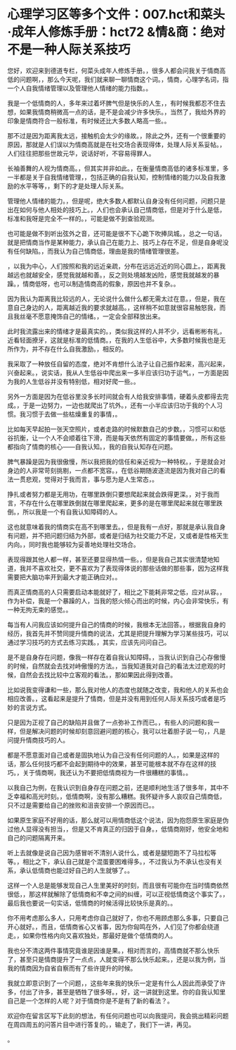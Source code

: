 # 心理学习区等多个文件：007.hct和菜头·成年人修炼手册：hct72 &情&商：绝对不是一种人际关系技巧

您好，欢迎来到德道专栏，何菜头成年人修炼手册。，很多人都会问我关于情商高低的问题啊，，那么今天呢，我们就来聊一聊情商这个词。，情商，心理学名词，指一个人自我情绪管理以及管理他人情绪的能力指数。。

我是一个低情商的人，多年来过着坏脾气但是快乐的人生，，有时候我都忍不住去想，如果我情商稍微高一点的话，是不是会减少许多快乐。，当然了，我给外界的印象是情商符合一般标准，有时候还比大多数人略高一些。。

那不过是因为距离我太远，接触机会太少的缘故。，除此之外，还有一个很重要的原因，那就是人们误以为情商高就是在社交场合表现得体，处理人际关系妥帖。，人们往往把那些世故元华，说话好听，不容易得罪人。

长袖善舞的人视为情商高。，但其实并非如此。，在衡量情商高低的诸多标准里，多一半都是关于自我情绪管理，，包括正确的自我认知，控制情绪的能力以及自我激励的水平等等，，剩下的才是处理人际关系。

管理他人情绪的能力。，但是呢，绝大多数人都默认自身没有任何问题，问题只是出在如何与他人相处的技巧上。，人们也会承认自己情商低，但是对于什么是低，标准和我呀是完全不一样的。，可能是做不到查验观测。

也可能是做不到听出弦外之音，还可能是很不下心跪下吹捧凤城。，总之一句话，就是把情商当作是某种能力，承认自己在能力上、技巧上存在不足，但是自身呢没有任何缺陷。，而我认为自己情商低，理由是我的情绪管理很差。

，以我为中心，人们按照和我的远近亲疏，分布在远远近近的同心圆上。，距离我越远也就越安全，感觉我就越和善。，反之则处境越发凶险，感觉我就越发的暴躁。，情商低呀，也可以制造情商高的假象，原因也并不复杂。。

因为我认为距离我比较远的人，无论说什么做什么都无需太过在意。，但是，我在意自己身边的人，距离越近我的要求就越高。，这样稍不如意就很容易触怒我，而且我丝毫不愿意掩饰自己的情绪。，一定会全部释放出来。

此时我流露出来的情绪才是最真实的。，类似我这样的人并不少，远看彬彬有礼，近看轻面撩牙，这就是标准的低情商。，在我的人生低谷中，大多数时候我也是无所作为，并不存在什么自我激励。，相反的。

我采取了一种放任自留的态度，绝对不肯想什么法子让自己振作起来，高兴起来，兴奋起来。，说实话，我从人生低谷中爬出来一多半应该归功于运气。，一方面是因为我的人生低谷并没有特别低，相对好爬一些。。

另外一方面是因为在低谷里没多长时间就会有人给我安排事情，硬着头皮都得去完成。，于是一边努力，一边也就爬出了坑外。，还有一小半应该归功于我的个人习惯。我习惯于去做一些枯燥重复的事情，。

比如每天早起拍一张天空照片，或者走路的时候默数自己的步数。，习惯可以和低谷抗衡，让一个人不会顺着往下滑，而是每天依然有固定的事情要做。，所有这些都指向了情商的核心——自我认知。，我的自我认知存在问题。

脾气暴躁是因为我很傲慢，所以我把我的信任和亲近视为一种特权。，于是就会对身边的人非常苛刻挑剔，一点都不宽容。，在低谷期随波逐流是因为我对自己的看法一贯悲观，觉得对于我而言，事与愿为是人生常态，。

挣扎或者努力都是无用功，在哪里跌倒只要想爬起来就会跌得更深。，对于我而言，不存在什么在哪里跌倒就在哪里爬起来，更多的是在哪里爬起来就在哪里跌倒。，所以我是一个有自我认知障碍的人。

这也就意味着我的情商实在高不到哪里去。，但是我有一点好，那就是承认我自身有问题，并不把问题归结为外部，或者是归结为社交能力不足，又或者是性格天生内向。，同时我也能够较为妥善地处理社交场合。

表现得跟其他人都一样，甚至还要显得热情一些。，但是我自己其实很清楚地知道，我并不喜欢社交，更不喜欢为了表现得体说的那些话做的那些事，因为这样我需要把大脑功率开到最大才能正确应对。。

而真正情商高的人只需要启动本能就好了，相比之下能耗非常之低，应对从容。，作为补偿，我是一个暴躁的人，当我的怒火倾心而出的时候，内心会非常快乐，有一种无拘无束的感觉。。

每当有人问我应该如何提升自己的情商的时候，我根本无法回答。，根据我自身的经历，我首先并不赞同提升情商的说法，尤其是把提升理解为学习某些技巧，可以通过学习技巧的方式去练习实践。，其实，应该先问问自己。

是不是自身存在问题，像我一样存在着自我认知障碍。，当我认识到自己心存傲慢的时候，自然就会去找对峙傲慢的方法。，当我知道我对自己的看法太过悲观的时候，自然会去找比较中立客观的看法。，那如果因此得到改善。

比如说我变得谦和一些，那么我对他人的态度也就随之改变，我和他人的关系也会相应改善。，这看起来是提升了情商，但是并没有用到任何人际关系技巧或者是巧妙的言说方式。

只是因为正视了自己的缺陷并且做了一点弥补工作而已。，有些人的问题和我一样，但是解决问题的时候却刻意回避问题的核心，我可以壮着胆子说一句，，凡是问提升情商技巧的人。

都是不愿意面对自己或者是固执地认为自己没有任何问题的人。，如果是这样的话，那么任何技巧都不会起到期待中的效果，甚至可能根本就不存在这样的技巧。，关于情商啊，我还认为不要把低情商视为一件很糟糕的事情。。

以我自己为例，在我认识到自身存在问题之前，还是顺利地生活了很多年，其中不乏幸福和高光时刻。，低情商啊，没有那么糟糕。我怀疑许多人哀叹自己情商低，只不过是需要给自己的挫败和沮丧安排一个原因而已。。

如果原生家庭不好用的话，那么就可以用情商低这个说法，因为抱怨原生家庭是伪过他人显得没有担当，，但是又不肯真正的归因于自身。，低情商刚好，他安全地和自己的问题隔离开来。

听上去就像是说自己因为感冒听不清别人说什么，或者是腿短跑不了马拉松等等。，相比之下，承认自己就是个混蛋要困难得多。，不过我认为不承认也没有关系，承认低情商也能过好自己的人生就够了。。

这样一个人总是能够发现自己人生里美好的时刻，而且很有可能你在当时情商依然很低，，那这样就解除了低情商和不幸之间的纠缠，可以正视低情商这个事实了。，最后我也要说一句实话，低情商的时候活得比较快乐是真的。。

你不用考虑那么多人，只用考虑你自己就好了，你也不用顾虑那么多事，只要自己开心就好。，而且，低情商省心又省事，因为你匈鸣在外，人们见了你都会绕道走。，如果你性格内向又喜欢独处，那最好是做个低情商的人。

我也分不清这两件事情究竟谁是因谁是果。，相对而言的，高情商就不那么快乐了，甚至只是情商提升了一点点，人就变得不那么快乐起来。，还是以我为例，当我的情商因为自省自察而有了些许提升的时候。

我就立即意识到了一个问题，，这些年来我的快乐一定是有什么人因此而承受了许多，付出了许多，甚至是牺牲了很多呀。，好，这一讲就到这里。你的自我认知里自己是一个怎样的人呢？对于情商你是不是有了新的看法？。

欢迎你在留言区写下此刻的想法，有任何问题也可以向我提问，我会挑出精彩问题在周四周五的问答片目中进行答复的。，输走了，我们下一讲，再见。

。